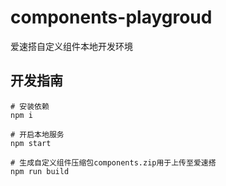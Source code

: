 # components-playgroud

爱速搭自定义组件本地开发环境

## 开发指南

```
# 安装依赖
npm i

# 开启本地服务
npm start

# 生成自定义组件压缩包components.zip用于上传至爱速搭
npm run build
```
